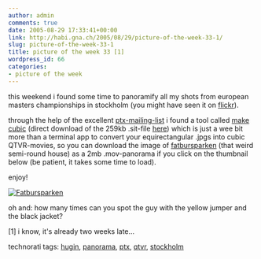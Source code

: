 ```yaml
---
author: admin
comments: true
date: 2005-08-29 17:33:41+00:00
link: http://habi.gna.ch/2005/08/29/picture-of-the-week-33-1/
slug: picture-of-the-week-33-1
title: picture of the week 33 [1]
wordpress_id: 66
categories:
- picture of the week
---
```



this weekend i found some time to panoramify all my shots from european masters championships in stockholm (you might have seen it on [flickr](http://flickr.com/photos/habi/tags/panorama/)).
  
through the help of the excellent [ptx-mailing-list](https://www.email-lists.org/pipermail/ptx/) i found a tool called [make cubic](http://developer.apple.com/quicktime/quicktimeintro/tools/) (direct download of the 259kb .sit-file [here](ftp://ftp.apple.com/developer/Quicktime/Tools/QTVR/MakeCubic_v1.1.6.sit)) which is just a wee bit more than a terminal app to convert your equirectangular .jpgs into cubic QTVR-movies, so you can download the image of [fatbursparken](http://flickr.com/photos/habi/38001060/) (that weird semi-round house) as a 2mb .mov-panorama if you click on the thumbnail below (be patient, it takes some time to load).



enjoy!



[![Fatbursparken](http://habi.gna.ch/blog/images/fatbursparken-tm.jpg)](http://habi.gna.ch/blog/images/fatbursparken.mov)



oh and: how many times can you spot the guy with the yellow jumper and the black jacket?



[1] i know, it's already two weeks late...





technorati tags: [hugin](http://www.technorati.com/tag/hugin), [panorama](http://www.technorati.com/tag/panorama), [ptx](http://www.technorati.com/tag/ptx), [qtvr](http://www.technorati.com/tag/qtvr), [stockholm](http://www.technorati.com/tag/stockholm)
